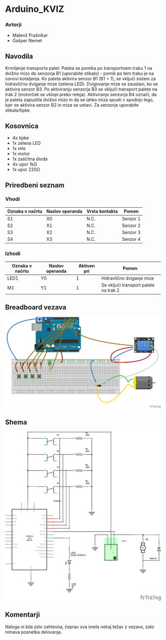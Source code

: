 # Arduino_KVIZ
### Avtorji
- Matevž Prašnikar
- Gašper Nemet
## Navodila
Krmiljenje transporta palet: Paleta se pomika po transportnem traku 1 na dvižno mizo do senzorja B1 (uporabite stikalo) - pomik po tem traku je na osnovi kotaljenja. Ko paleta aktivira senzor B1 (B1 = 1), se vključi sistem za hidravlično dviganje mize (zelena LED). Dvigovanje mize se zaustavi, ko se aktivira senzor B3. Po aktiviranju senzorja B3 se vključi transport palete na trak 2 (motorček se vklopi preko releja). Aktiviranje senzorja B4 označi, da je paleta zapustila dvižno mizo in da se lahko miza spusti v spodnjo lego, kjer se aktivira senzor B2 in miza se ustavi. Za senzorje uporabite stikala/tipke.

## Kosovnica
- 4x tipke
- 1x zelena LED
- 1x rele
- 1x motor
- 1x zaščitna dioda
- 4x upor 1kΩ
- 1x upor 220Ω

## Priredbeni seznam
### Vhodi
| Oznaka v načrtu| Naslov operanda | Vrsta kontakta | Pomen |
| -------------- | --------------- | -------------- | ----- |
| S1         | X0           |  N.C.              | Senzor 1      |
| S2      | X1            |    N.C.            |   Senzor 2     |
| S3      | X2            |    N.C.            |   Senzor 3     |
| S4      | X3            |    N.C.            |   Senzor 4     |

### Izhodi
| Oznaka v načrtu| Naslov operanda | Aktiven pri    | Pomen |
| -------------- | --------------- | -------------- | ----- |
| LED1         | Y0           | 1              | Hidravlično dviganje mize      |
| M1      | Y1            |  1             | Se vključi transport palete na trak 2      |

## Breadboard vezava
![](breadboard_bb.png)
## Shema
![](Projektna_schem.png)
## Komentarji
Naloga ni bila zelo zahtevna, čeprav sva imela nekaj težav z vezavo, zato nimava posnetka delovanja.
